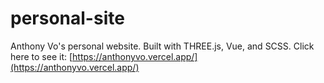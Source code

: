# personal-site
 
Anthony Vo's personal website. Built with THREE.js, Vue, and SCSS. Click here to see it: [https://anthonyvo.vercel.app/](https://anthonyvo.vercel.app/)
